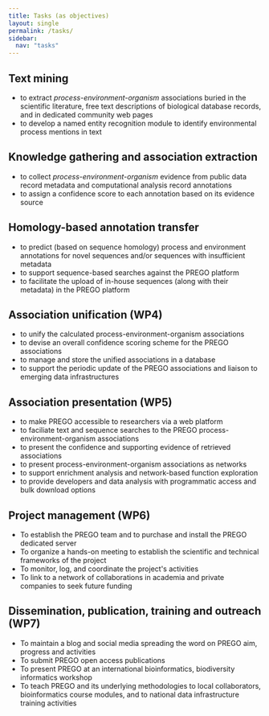 ```yaml
---
title: Tasks (as objectives)
layout: single
permalink: /tasks/
sidebar:
  nav: "tasks"
---
```

## Text mining
* to extract *process-environment-organism* associations buried in the scientific literature, free text descriptions of biological database records, and in dedicated community web pages
* to develop a named entity recognition module to identify environmental process mentions in text

## Knowledge gathering and association extraction
* to collect *process-environment-organism* evidence from public data record metadata and computational analysis record annotations
* to assign a confidence score to each annotation based on its evidence source

## Homology-based annotation transfer
* to predict (based on sequence homology) process and environment annotations for novel sequences and/or sequences with insufficient metadata
* to support sequence-based searches against the PREGO platform
* to facilitate the upload of in-house sequences (along with their metadata) in the PREGO platform
## Association unification (WP4)
* to unify the calculated process-environment-organism associations
* to devise an overall confidence scoring scheme for the PREGO associations
* to manage and store the unified associations in a database
* to support the periodic update of the PREGO associations and liaison to emerging data infrastructures

## Association presentation (WP5)
* to make PREGO accessible to researchers via a web platform
* to faciliate text and sequence searches to the PREGO process-environment-organism associations
* to present the confidence and supporting evidence of retrieved associations
* to present process-environment-organism associations as networks
* to support enrichment analysis and network-based function exploration
* to provide developers and data analysis with programmatic access and bulk download options

## Project management (WP6)
* To establish the PREGO team and to purchase and install the PREGO dedicated server
* To organize a hands-on meeting to establish the scientific and technical frameworks of the project
* To monitor, log, and coordinate the project's activities
* To link to a network of collaborations in academia and private companies to seek future funding

## Dissemination, publication, training and outreach (WP7)
* To maintain a blog and social media spreading the word on PREGO aim, progress and activities
* To submit PREGO open access publications
* To present PREGO at an international bioinformatics, biodiversity informatics workshop
* To teach PREGO and its underlying methodologies to local collaborators, bioinformatics course modules, and to national data infrastructure training activities